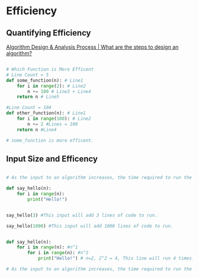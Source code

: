 # Efficiency

## Quantifying Efficiency

[Algorithm Design & Analysis Process | What are the steps to design an algorithm?](https://www.youtube.com/watch?v=6BWvV4xVh8U&list=PLftH_KTPtiBKPAbFwv0srGgzxVZFm65JX)

```python

# Which Function is More Efficent
# Line Count = 5
def some_function(n): # Line1
    for i in range(2): # Line2
        n += 100 # Line3 + Line4
    return n # Line5

#Line Count = 104
def other_function(n): # Line1
    for i in range(100): # Line2
        n += 2 #Lines = 100 
    return n #Line4

# some_function is more efficent.

```

## Input Size and Efficency

```python

# As the input to an algorithm increases, the time required to run the algorithm may also increase.

def say_hello(n):
    for i in range(n):
        print("Hello!")


say_hello(3) #This input will add 3 lines of code to run.

say_hello(1000) #This input will add 1000 lines of code to run.


def say_hello(n):
    for i in range(n): #n^1
        for i in range(n): #n^2
            print("Hello!") # n=2, 2^2 = 4, This line will run 4 times.

# As the input to an algorithm increases, the time required to run the algorithm may also increase—and different algorithms may increase at different rates.



```

